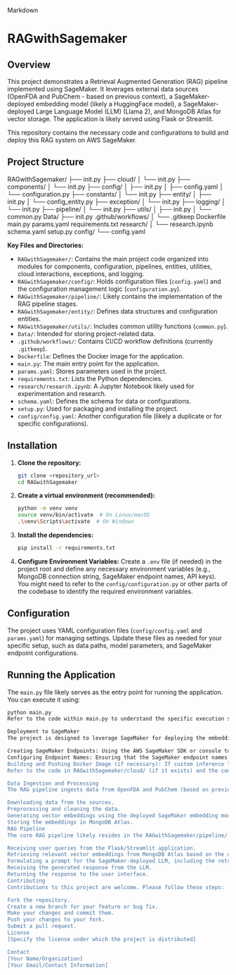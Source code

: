 Markdown

# RAGwithSagemaker

## Overview

This project demonstrates a Retrieval Augmented Generation (RAG) pipeline implemented using SageMaker. It leverages external data sources (OpenFDA and PubChem - based on previous context), a SageMaker-deployed embedding model (likely a HuggingFace model), a SageMaker-deployed Large Language Model (LLM) (Llama 2), and MongoDB Atlas for vector storage. The application is likely served using Flask or Streamlit.

This repository contains the necessary code and configurations to build and deploy this RAG system on AWS SageMaker.

## Project Structure

RAGwithSagemaker/
├── init.py
├── cloud/
│   └── init.py
├── components/
│   └── init.py
├── config/
│   ├── init.py
│   ├── config.yaml
│   └── configuration.py
├── constants/
│   └── init.py
├── entity/
│   ├── init.py
│   └── config_entity.py
├── exception/
│   └── init.py
├── logging/
│   └── init.py
├── pipeline/
│   └── init.py
├── utils/
│   ├── init.py
│   └── common.py
Data/
├── init.py
.github/workflows/
│   └── .gitkeep
Dockerfile
main.py
params.yaml
requirements.txt
research/
│   └── research.ipynb
schema.yaml
setup.py
config/
└── config.yaml


**Key Files and Directories:**

* `RAGwithSagemaker/`: Contains the main project code organized into modules for components, configuration, pipelines, entities, utilities, cloud interactions, exceptions, and logging.
* `RAGwithSagemaker/config/`: Holds configuration files (`config.yaml`) and the configuration management logic (`configuration.py`).
* `RAGwithSagemaker/pipeline/`: Likely contains the implementation of the RAG pipeline stages.
* `RAGwithSagemaker/entity/`: Defines data structures and configuration entities.
* `RAGwithSagemaker/utils/`: Includes common utility functions (`common.py`).
* `Data/`: Intended for storing project-related data.
* `.github/workflows/`: Contains CI/CD workflow definitions (currently `.gitkeep`).
* `Dockerfile`: Defines the Docker image for the application.
* `main.py`: The main entry point for the application.
* `params.yaml`: Stores parameters used in the project.
* `requirements.txt`: Lists the Python dependencies.
* `research/research.ipynb`: A Jupyter Notebook likely used for experimentation and research.
* `schema.yaml`: Defines the schema for data or configurations.
* `setup.py`: Used for packaging and installing the project.
* `config/config.yaml`: Another configuration file (likely a duplicate or for specific configurations).

## Installation

1.  **Clone the repository:**
    ```bash
    git clone <repository_url>
    cd RAGwithSagemaker
    ```

2.  **Create a virtual environment (recommended):**
    ```bash
    python -m venv venv
    source venv/bin/activate  # On Linux/macOS
    .\venv\Scripts\activate  # On Windows
    ```

3.  **Install the dependencies:**
    ```bash
    pip install -r requirements.txt
    ```

4.  **Configure Environment Variables:**
    Create a `.env` file (if needed) in the project root and define any necessary environment variables (e.g., MongoDB connection string, SageMaker endpoint names, API keys). You might need to refer to the `config/configuration.py` or other parts of the codebase to identify the required environment variables.

## Configuration

The project uses YAML configuration files (`config/config.yaml` and `params.yaml`) for managing settings. Update these files as needed for your specific setup, such as data paths, model parameters, and SageMaker endpoint configurations.

## Running the Application

The `main.py` file likely serves as the entry point for running the application. You can execute it using:

```bash
python main.py
Refer to the code within main.py to understand the specific execution steps and any command-line arguments it might accept.

Deployment to SageMaker
The project is designed to leverage SageMaker for deploying the embedding model and the LLM. The deployment process likely involves:

Creating SageMaker Endpoints: Using the AWS SageMaker SDK or console to deploy the pre-trained embedding model (e.g., from HuggingFace) and the Llama 2 model.
Configuring Endpoint Names: Ensuring that the SageMaker endpoint names are correctly configured in the project's configuration files (config.yaml or params.yaml) or environment variables.
Building and Pushing Docker Image (if necessary): If custom inference logic is required, a Docker image containing the necessary dependencies and code needs to be built and pushed to Amazon ECR.
Refer to the code in RAGwithSagemaker/cloud/ (if it exists) and the configuration files for details on SageMaker deployment.

Data Ingestion and Processing
The RAG pipeline ingests data from OpenFDA and PubChem (based on previous context). The data ingestion and processing logic would be implemented within the RAGwithSagemaker/pipeline/ or RAGwithSagemaker/components/ directories. This likely involves:

Downloading data from the sources.
Preprocessing and cleaning the data.
Generating vector embeddings using the deployed SageMaker embedding model.
Storing the embeddings in MongoDB Atlas.
RAG Pipeline
The core RAG pipeline likely resides in the RAGwithSagemaker/pipeline/ directory. It orchestrates the following steps:

Receiving user queries from the Flask/Streamlit application.
Retrieving relevant vector embeddings from MongoDB Atlas based on the query.
Formulating a prompt for the SageMaker-deployed LLM, including the retrieved context and the user query.
Receiving the generated response from the LLM.
Returning the response to the user interface.
Contributing
Contributions to this project are welcome. Please follow these steps:

Fork the repository.
Create a new branch for your feature or bug fix.
Make your changes and commit them.
Push your changes to your fork.
Submit a pull request.
License
[Specify the license under which the project is distributed]

Contact
[Your Name/Organization]
[Your Email/Contact Information]
